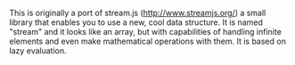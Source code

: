 This is originally a port of stream.js (http://www.streamjs.org/) a small library that enables you to use a new, cool data structure. It is named "stream" and it looks like an array, but with capabilities of handling infinite elements and even make mathematical operations with them. It is based on lazy evaluation.